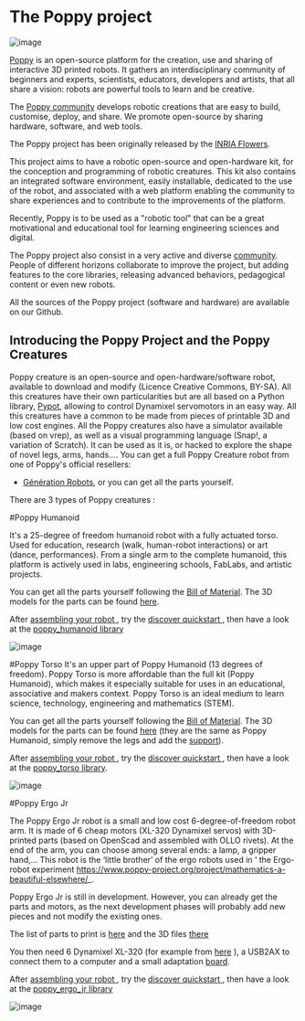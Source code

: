 
# The Poppy project 

![image](images/poppy_name_h144.png)

[Poppy](https://www.poppy-project.org/) is an open-source platform for the creation, use and sharing of interactive 3D printed robots. It gathers an interdisciplinary community of beginners and experts, scientists, educators, developers and artists, that all share a vision: robots are powerful tools to learn and be creative.

The [Poppy community](https://forum.poppy-project.org/) develops robotic creations that are easy to build, customise, deploy, and share. We promote open-source by sharing hardware, software, and web tools.  

The Poppy project has been originally released by the [INRIA Flowers](http://www.inria.fr/equipes/flowers/).

This project aims to have a robotic open-source and open-hardware kit, for the conception and programming of robotic creatures. This kit also contains an integrated software environment, easily installable, dedicated to the use of the robot, and associated with a web platform enabling the community to share experiences and to contribute to the improvements of the platform.

Recently, Poppy is to be used as a "robotic tool" that can be a great motivational and educational tool for learning engineering sciences and digital. 

The Poppy project also consist in a very active and diverse [community]( contribute.html). People of different horizons collaborate to improve the project, but adding features to the core libraries, releasing advanced behaviors, pedagogical content or even new robots. 

All the sources of the Poppy project (software and hardware) are available on our Github.

## Introducing the Poppy Project and the Poppy Creatures

Poppy creature is an open-source and open-hardware/software robot, available to download and modify (Licence Creative Commons, BY-SA). All this creatures have their own particularities but are all based on a Python library, [Pypot]( pypot/doc/about.html), allowing to control Dynamixel servomotors in an easy way. All this creatures have a common to be made from pieces of printable 3D and low cost engines. All the Poppy creatures also have a simulator available (based on vrep), as well as a visual programming language (Snap!, a variation of Scratch). It can be used as it is, or hacked to explore the shape of novel legs, arms, hands….
You can get a full Poppy Creature robot from one of Poppy's official resellers:
-   [Génération Robots](http://www.generationrobots.com/en/402077-poppy-humanoid-kit-with-3d-printed-parts.html/), or you can get all the parts yourself.

There are 3 types of Poppy creatures :

#Poppy Humanoid

It's a 25-degree of freedom humanoid robot with a fully actuated torso. Used for education, research (walk, human-robot interactions) or art (dance, performances). From a single arm to the complete humanoid, this platform is actively used in labs, engineering schools, FabLabs, and artistic projects. 

You can get all the parts yourself following the [Bill of Material](https://github.com/poppy-project/poppy-humanoid/blob/master/hardware/doc/BOM.md/). The 3D models for the parts can be found [here](https://github.com/poppy-project/poppy-humanoid/releases/tag/hardware_1.0.1/).

After [assembling your robot ](poppy-humanoid/assembly_doc/index.html), try the
[discover quickstart ](quickstarts/discover.html), then have a look at the
[ poppy\_humanoid library]( poppy-humanoid/doc/index.html)

![image](images/poppy-le-robot-de-face.jpg)

#Poppy Torso
It's an upper part of Poppy Humanoid (13 degrees of freedom).
Poppy Torso is more affordable than the full kit (Poppy Humanoid), which makes it especially suitable for uses in an educational, associative and makers context. Poppy Torso is an ideal medium to learn science, technology, engineering and mathematics (STEM). 

You can get all the parts yourself following the [Bill of Material](https://github.com/poppy-project/poppy-torso/blob/master/hardware/doc/BOM.md/).
The 3D models for the parts can be found [here](https://github.com/poppy-project/poppy-humanoid/releases/tag/hardware_1.0.1/)
(they are the same as Poppy Humanoid, simply remove the legs and add the [support](https://github.com/poppy-project/robot-support-toolbox/)).

After [assembling your robot ](poppy-humanoid/assembly_doc/index.html), try the
[discover quickstart ](quickstarts/discover.html), then have a look at the
[ poppy\_torso library]( poppy-torso/doc/index.html).

![image](images/robot-poppy-torso.jpg)

#Poppy Ergo Jr

The Poppy Ergo Jr robot is a small and low cost 6-degree-of-freedom robot arm. It is made of 6 cheap motors (XL-320 Dynamixel servos) with 3D-printed parts (based on OpenScad and assembled with OLLO rivets). At the end of the arm, you can choose among several ends: a lamp, a gripper hand,... This robot is the ‘little brother’ of the ergo robots used in ‘ the Ergo-robot experiment <https://www.poppy-project.org/project/mathematics-a-beautiful-elsewhere/>_.

Poppy Ergo Jr is still in development. However, you can already get the parts and motors, as the next development phases will probably add new pieces and not modify the existing ones.

The list of parts to print is
[here](https://github.com/poppy-project/poppy-ergo-jr/blob/master/hardware/parts/BOM.md/)
and the 3D files
[there](https://github.com/poppy-project/poppy-ergo-jr/releases/)

You then need 6 Dynamixel XL-320 (for example from
[here](http://www.generationrobots.com/en/401692-dynamixel-xl-320-servo-motor.html/)
), a USB2AX to connect them to a computer and a small adaptation
[board](https://github.com/poppy-project/poppy-ergo-jr/blob/master/doc/electronic.md).

After [assembling your robot ](poppy-ergo-jr/assembly_doc/index.html), try the
[discover quickstart ](quickstarts/discover.html), then have a look at the
[ poppy\_ergo\_jr library]( poppy-ergo-jr/doc/index.html)

![image](images/poppy-ergo-jr.jpg)

